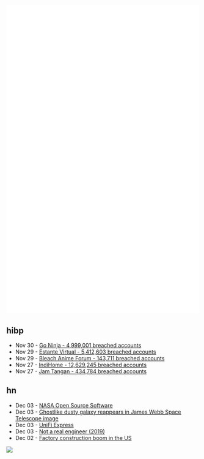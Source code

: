 ![Metrics](https://raw.githubusercontent.com/phixion/phixion/master/metrics.svg)

## hibp

<!--
for https://github.com/phixion/phixion/blob/main/.github/workflows/feeds.yml
-->
<!--START_SECTION:haveibeenpwnd-->
- Nov 30 - [Go Ninja - 4,999,001 breached accounts](https://haveibeenpwned.com/PwnedWebsites#GoNinja)
- Nov 29 - [Estante Virtual - 5,412,603 breached accounts](https://haveibeenpwned.com/PwnedWebsites#EstanteVirtual)
- Nov 29 - [Bleach Anime Forum - 143,711 breached accounts](https://haveibeenpwned.com/PwnedWebsites#BleachAnime)
- Nov 27 - [IndiHome - 12,629,245 breached accounts](https://haveibeenpwned.com/PwnedWebsites#IndiHome)
- Nov 27 - [Jam Tangan - 434,784 breached accounts](https://haveibeenpwned.com/PwnedWebsites#JamTangan)
<!--END_SECTION:haveibeenpwnd-->

## hn

<!--
for https://github.com/phixion/phixion/blob/main/.github/workflows/feeds.yml
-->
<!--START_SECTION:hn-->
- Dec 03 - [NASA Open Source Software](https://code.nasa.gov/)
- Dec 03 - [Ghostlike dusty galaxy reappears in James Webb Space Telescope image](https://www.nanowerk.com/news2/space/newsid=64160.php)
- Dec 03 - [UniFi Express](https://ui.com/cloud-gateways/express)
- Dec 03 - [Not a real engineer (2019)](https://twitchard.github.io/posts/2019-05-29-not-a-real-engineer.html)
- Dec 02 - [Factory construction boom in the US](https://wolfstreet.com/2023/12/02/the-eyepopping-factory-construction-boom-in-the-us/)
<!--END_SECTION:hn-->

<!--
for https://yhype.me
-->
![](https://hit.yhype.me/github/profile?user_id=13013670)
